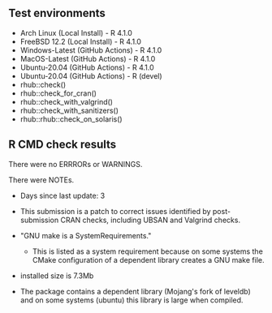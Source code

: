 ## Test environments
* Arch Linux (Local Install) - R 4.1.0
* FreeBSD 12.2 (Local Install) - R 4.1.0
* Windows-Latest (GitHub Actions) - R 4.1.0
* MacOS-Latest (GitHub Actions) - R 4.1.0
* Ubuntu-20.04 (GitHub Actions) - R 4.1.0
* Ubuntu-20.04 (GitHub Actions) - R (devel)
* rhub::check()
* rhub::check_for_cran()
* rhub::check_with_valgrind()
* rhub::check_with_sanitizers()
* rhub::rhub::check_on_solaris()

## R CMD check results

There were no ERRRORs or WARNINGS.

There were NOTEs.

 - Days since last update: 3
  * This submission is a patch to correct issues identified by post-submission CRAN checks, including UBSAN and Valgrind checks.

 - "GNU make is a SystemRequirements."
   * This is listed as a system requirement because on some systems the CMake configuration of a dependent library creates a GNU make file.

 - installed size is 7.3Mb
  * The package contains a dependent library (Mojang's fork of leveldb) and on some systems (ubuntu) this library is large when compiled.

